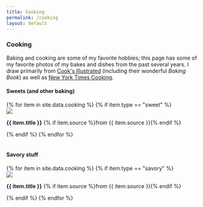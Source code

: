 ```yaml
---
title: Cooking
permalink: /cooking
layout: default
---
```


### Cooking

Baking and cooking are some of my favorite hobbies; this page has some of my favorite photos of my bakes and dishes from the past several years. I draw primarily from
<a href="https://www.cooksillustrated.com">Cook's Illustrated</a> (including
their wonderful <em>Baking Book</em>) as well as
<a href="https://cooking.nytimes.com">New York Times Cooking</a>.

#### Sweets (and other baking)

<div class="container">
	<div class="row">
{% for item in site.data.cooking %}
{% if item.type == "sweet" %}
		<div class="col-sm-3">
			<div class="card mb-3">
	            <img src="/cooking/{{ item.photo }}" class="card-img-top"/>
	            <div class="card-body p-2">
	            	<p class="small-card-h"><strong>{{ item.title }}</strong>
	            	{% if item.source %}<span class="text-muted">from {{ item.source }}</span>{% endif %}</p>
	            </div>
	        </div>
	    </div>
{% endif %}
{% endfor %}
	</div>
</div>

<br/>

#### Savory stuff

<div class="container">
	<div class="row">
{% for item in site.data.cooking %}
{% if item.type == "savory" %}
		<div class="col-sm-3">
			<div class="card mb-3">
	            <img src="/cooking/{{ item.photo }}" class="card-img-top"/>
	            <div class="card-body p-2">
	            	<p class="small-card-h"><strong>{{ item.title }}</strong>
	            	{% if item.source %}<span class="text-muted">from {{ item.source }}</span>{% endif %}</p>
	            </div>
	        </div>
	    </div>
{% endif %}
{% endfor %}
	</div>
</div>